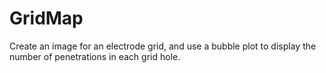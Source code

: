 GridMap
=======

Create an image for an electrode grid, and use a bubble plot to display the number of penetrations in each grid hole.
